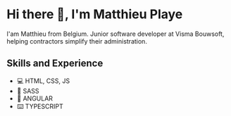 # Hi there 👋, I'm Matthieu Playe
I'am Matthieu from Belgium. Junior software developer at Visma Bouwsoft, helping contractors simplify their administration. 

## Skills and Experience
* 💻 HTML, CSS, JS
* 🌈 SASS
* 🤯 ANGULAR
* ⌨️ TYPESCRIPT
